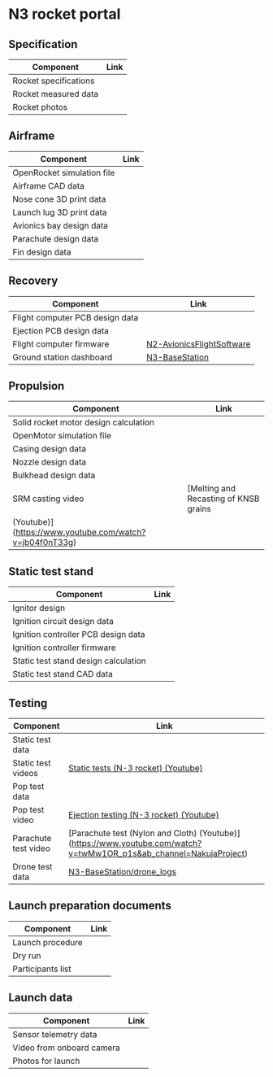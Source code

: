 # N3 rocket portal


## Specification
| Component         | Link  | 
|---|---|
| Rocket specifications | |
| Rocket measured data | |
| Rocket photos | |


## Airframe
| Component         | Link  | 
|---|---|
| OpenRocket simulation file |   |
| Airframe CAD data   |   |
| Nose cone 3D print data| |
| Launch lug 3D print data| |
| Avionics bay design data | |
| Parachute design data | |
| Fin design data | |

## Recovery
| Component         | Link  | 
|---|---|
| Flight computer PCB design data | |
| Ejection PCB design data | |
| Flight computer firmware | [N2-AvionicsFlightSoftware ](https://github.com/nakujaproject/N2-AvionicsFlightSoftware)  |  
| Ground station dashboard | [N3-BaseStation](https://github.com/nakujaproject/N3-BaseStation)  | 


## Propulsion
| Component         | Link  | 
|---|---|
| Solid rocket motor design calculation  |   |  
| OpenMotor simulation file |   |  
| Casing design data |   |  
| Nozzle design data  |   |  
| Bulkhead design data  |   |  
| SRM casting video|[Melting and Recasting of KNSB grains
 (Youtube)](https://www.youtube.com/watch?v=jb04f0nT33g) | 

## Static test stand
| Component         | Link  | 
|---|---|
| Ignitor design | |
| Ignition circuit design data | | 
| Ignition controller PCB design data | |
| Ignition controller firmware | | 
| Static test stand design calculation |  |
| Static test stand CAD data | |


## Testing
| Component         | Link  | 
|---|---|
| Static test data|  |
| Static test videos | [Static tests (N-3 rocket) (Youtube)](https://www.youtube.com/playlist?list=PLU4mNMcaNBwbbmH-_TkvQtz1neBzYmwhG)| 
| Pop test data| |
| Pop test video| [Ejection testing (N-3 rocket) (Youtube)](https://www.youtube.com/playlist?list=PLU4mNMcaNBwZkfRVIF7I05LBG0w9x6RPQ) |ga
| Parachute test video| [Parachute test (Nylon and Cloth) (Youtube)] (https://www.youtube.com/watch?v=twMw1OR_p1s&ab_channel=NakujaProject)|
| Drone test data | [N3-BaseStation/drone_logs](https://github.com/nakujaproject/N3-BaseStation/tree/main/drone_logs) |


## Launch preparation documents
| Component         | Link  | 
|---|---|
| Launch procedure | |
| Dry run | |
| Participants list || 


## Launch data
| Component         | Link  | 
|---|---|
| Sensor telemetry data | |
| Video from onboard camera  | |
| Photos for launch | |



